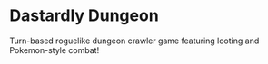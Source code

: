 # Dastardly Dungeon

Turn-based roguelike dungeon crawler game featuring looting and Pokemon-style combat!

